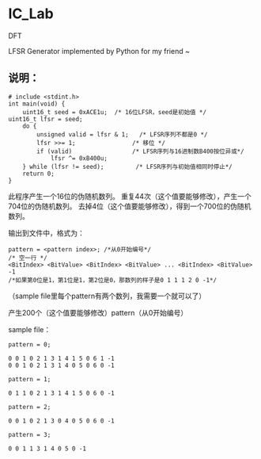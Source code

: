 # IC_Lab

DFT

LFSR Generator implemented by Python for my friend ~

## 说明：

```
# include <stdint.h>
int main(void) {
    uint16_t seed = 0xACE1u;  /* 16位LFSR，seed是初始值 */ 
uint16_t lfsr = seed;
    do {
        unsigned valid = lfsr & 1;   /* LFSR序列不都是0 */
        lfsr >>= 1;                /* 移位 */
        if (valid)                 /* LFSR序列与16进制数B400按位异或*/
            lfsr ^= 0xB400u;
    } while (lfsr != seed);         /* LFSR序列与初始值相同时停止*/
    return 0;
}
```

此程序产生一个16位的伪随机数列。
重复44次（这个值要能够修改），产生一个704位的伪随机数列。
去掉4位（这个值要能够修改），得到一个700位的伪随机数列。

输出到文件中，格式为：

```
pattern = <pattern index>; /*从0开始编号*/
/* 空一行 */
<BitIndex> <BitValue> <BitIndex> <BitValue> ... <BitIndex> <BitValue> -1
/*如果第0位是1，第1位是1，第2位是0，那数列的样子是0 1 1 1 2 0 -1*/
```
（sample file里每个pattern有两个数列，我需要一个就可以了）

产生200个（这个值要能够修改）pattern（从0开始编号）

sample file：
```
pattern = 0;

0 0 1 0 2 1 3 1 4 1 5 0 6 1 -1
0 0 1 0 2 1 3 1 4 0 5 0 6 0 -1

pattern = 1;

0 1 1 0 2 1 3 1 4 1 5 0 6 0 -1

pattern = 2;

0 0 1 0 2 1 3 0 4 0 5 0 6 0 -1

pattern = 3;

0 0 1 1 3 1 4 0 5 0 -1
```
